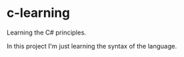 # c-learning
Learning the C# principles.

In this project I'm just learning the syntax of the language.
